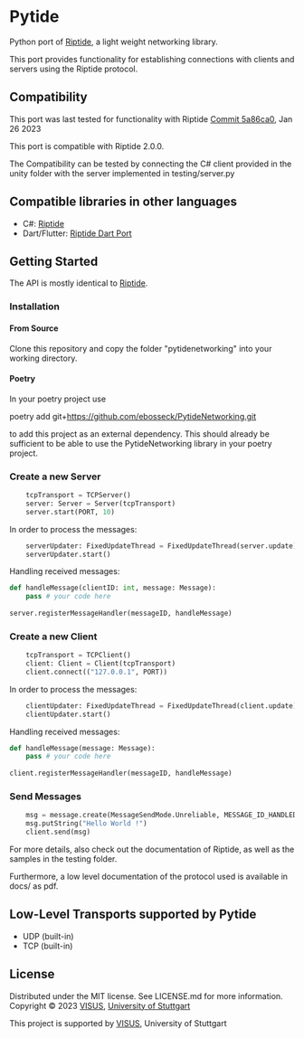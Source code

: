 # Pytide

Python port of [Riptide](https://github.com/RiptideNetworking/Riptide), a light weight networking library.

This port provides functionality for establishing connections with clients and servers using the Riptide protocol. 

## Compatibility

This port was last tested for functionality with Riptide [Commit 5a86ca0](https://github.com/RiptideNetworking/Riptide/tree/5a86ca0a67d6cce1fb080eaca0535d030528f0d6), Jan 26 2023

This port is compatible with Riptide 2.0.0.

The Compatibility can be tested by connecting the C# client provided in the unity folder with the server implemented in testing/server.py

## Compatible libraries in other languages

- C#: [Riptide](https://github.com/RiptideNetworking/Riptide)
- Dart/Flutter: [Riptide Dart Port](https://github.com/JayKay135/Riptide-Dart-Port)

## Getting Started

The API is mostly identical to [Riptide](https://github.com/RiptideNetworking/Riptide).

### Installation

#### From Source

Clone this repository and copy the folder "pytidenetworking" into your working directory.

#### Poetry

In your poetry project use

poetry add git+https://github.com/ebosseck/PytideNetworking.git

to add this project as an external dependency.
This should already be sufficient to be able to use the PytideNetworking library in your poetry project.

### Create a new Server

```python
    tcpTransport = TCPServer()
    server: Server = Server(tcpTransport)
    server.start(PORT, 10)
```

In order to process the messages:

```python
    serverUpdater: FixedUpdateThread = FixedUpdateThread(server.update)
    serverUpdater.start()
```

Handling received messages:

```python
def handleMessage(clientID: int, message: Message):
    pass # your code here
    
server.registerMessageHandler(messageID, handleMessage)
```

### Create a new Client

```python
    tcpTransport = TCPClient()
    client: Client = Client(tcpTransport)
    client.connect(("127.0.0.1", PORT))
```

In order to process the messages:

```python
    clientUpdater: FixedUpdateThread = FixedUpdateThread(client.update)
    clientUpdater.start()
```

Handling received messages:

```python
def handleMessage(message: Message):
    pass # your code here
    
client.registerMessageHandler(messageID, handleMessage)
```

### Send Messages

```python
    msg = message.create(MessageSendMode.Unreliable, MESSAGE_ID_HANDLED)
    msg.putString("Hello World !")
    client.send(msg)
```

For more details, also check out the documentation of Riptide, as well as the samples in the testing folder.

Furthermore, a low level documentation of the protocol used is available in docs/ as pdf.

## Low-Level Transports supported by Pytide

* UDP (built-in)
* TCP (built-in)

## License

Distributed under the MIT license. See LICENSE.md for more information. Copyright © 2023 [VISUS](https://www.visus.uni-stuttgart.de/en/), [University of Stuttgart](https://www.uni-stuttgart.de/)

This project is supported by [VISUS](https://www.visus.uni-stuttgart.de/en/), University of Stuttgart
